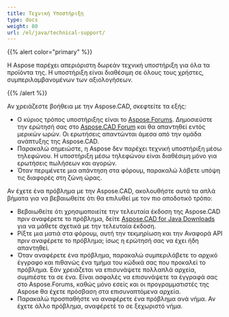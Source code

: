 ```yaml
---
title: Τεχνική Υποστήριξη
type: docs
weight: 80
url: /el/java/technical-support/
---
```


{{% alert color="primary" %}}

Η Aspose παρέχει απεριόριστη δωρεάν τεχνική υποστήριξη για όλα τα προϊόντα της. Η υποστήριξη είναι διαθέσιμη σε όλους τους χρήστες, συμπεριλαμβανομένων των αξιολογήσεων.

{{% /alert %}}

Αν χρειάζεστε βοήθεια με την Aspose.CAD, σκεφτείτε τα εξής:

- Ο κύριος τρόπος υποστήριξης είναι το [Aspose.Forums](https://forum.aspose.com/). Δημοσιεύστε την ερώτησή σας στο [Aspose.CAD Forum](https://forum.aspose.com/c/cad/19) και θα απαντηθεί εντός μερικών ωρών. Οι ερωτήσεις απαντώνται άμεσα από την ομάδα ανάπτυξης της Aspose.CAD.
- Παρακαλώ σημειώστε, η Aspose δεν παρέχει τεχνική υποστήριξη μέσω τηλεφώνου. Η υποστήριξη μέσω τηλεφώνου είναι διαθέσιμη μόνο για ερωτήσεις πωλήσεων και αγορών.
- Όταν περιμένετε μια απάντηση στα φόρουμ, παρακαλώ λάβετε υπόψη τις διαφορές στη ζώνη ώρας.

Αν έχετε ένα πρόβλημα με την Aspose.CAD, ακολουθήστε αυτά τα απλά βήματα για να βεβαιωθείτε ότι θα επιλυθεί με τον πιο αποδοτικό τρόπο:

- Βεβαιωθείτε ότι χρησιμοποιείτε την τελευταία έκδοση της Aspose.CAD πριν αναφέρετε το πρόβλημα, δείτε [Aspose.CAD for Java Downloads](https://releases.aspose.com/java/repo/com/aspose/aspose-cad/) για να μάθετε σχετικά με την τελευταία έκδοση.
- Ρίξτε μια ματιά στα φόρουμ, αυτή την τεκμηρίωση και την Αναφορά API πριν αναφέρετε το πρόβλημα; ίσως η ερώτησή σας να έχει ήδη απαντηθεί.
- Όταν αναφέρετε ένα πρόβλημα, παρακαλώ συμπεριλάβετε το αρχικό έγγραφο και πιθανώς ένα τμήμα του κώδικά σας που προκαλεί το πρόβλημα. Εάν χρειάζεται να επισυνάψετε πολλαπλά αρχεία, συμπιέστε τα σε ένα. Είναι ασφαλές να επισυνάψετε τα έγγραφά σας στο Aspose.Forums, καθώς μόνο εσείς και οι προγραμματιστές της Aspose θα έχετε πρόσβαση στα επισυναπτόμενα αρχεία.
- Παρακαλώ προσπαθήστε να αναφέρετε ένα πρόβλημα ανά νήμα. Αν έχετε άλλο πρόβλημα, αναφέρετέ το σε ξεχωριστό νήμα.
